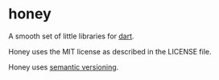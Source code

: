 honey
=====

A smooth set of little libraries for [dart](http://www.dartlang.org/).

Honey uses the MIT license as described in the LICENSE file.

Honey uses [semantic versioning](http://semver.org/).

